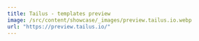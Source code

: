 ```yaml
---
title: Tailus - templates preview
image: /src/content/showcase/_images/preview.tailus.io.webp
url: "https://preview.tailus.io/"
---
```

